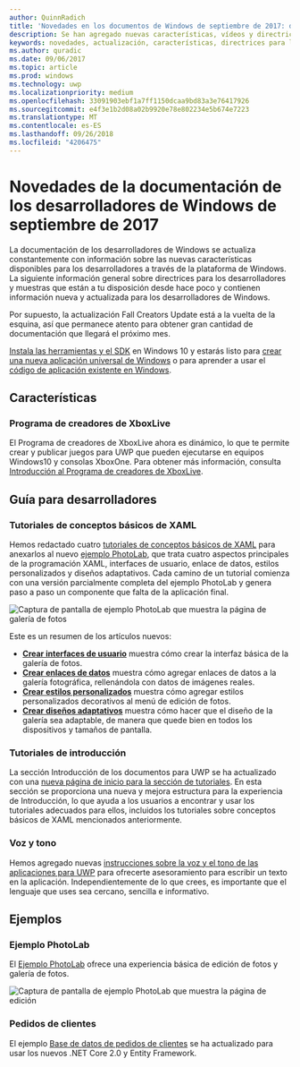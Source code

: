```yaml
---
author: QuinnRadich
title: 'Novedades en los documentos de Windows de septiembre de 2017: desarrollar aplicaciones para UWP'
description: Se han agregado nuevas características, vídeos y directrices para los desarrolladores a la documentación de septiembre de 2017 para los desarrolladores de Windows 10.
keywords: novedades, actualización, características, directrices para los desarrolladores, Windows 10, 1709
ms.author: quradic
ms.date: 09/06/2017
ms.topic: article
ms.prod: windows
ms.technology: uwp
ms.localizationpriority: medium
ms.openlocfilehash: 33091903ebf1a7ff1150dcaa9bd83a3e76417926
ms.sourcegitcommit: e4f3e1b2d08a02b9920e78e802234e5b674e7223
ms.translationtype: MT
ms.contentlocale: es-ES
ms.lasthandoff: 09/26/2018
ms.locfileid: "4206475"
---
```

# <a name="whats-new-in-the-windows-developer-docs-in-september-2017"></a>Novedades de la documentación de los desarrolladores de Windows de septiembre de 2017

La documentación de los desarrolladores de Windows se actualiza constantemente con información sobre las nuevas características disponibles para los desarrolladores a través de la plataforma de Windows. La siguiente información general sobre directrices para los desarrolladores y muestras que están a tu disposición desde hace poco y contienen información nueva y actualizada para los desarrolladores de Windows.

Por supuesto, la actualización Fall Creators Update está a la vuelta de la esquina, así que permanece atento para obtener gran cantidad de documentación que llegará el próximo mes.

[Instala las herramientas y el SDK](http://go.microsoft.com/fwlink/?LinkId=821431) en Windows 10 y estarás listo para [crear una nueva aplicación universal de Windows](../get-started/your-first-app.md) o para aprender a usar el [código de aplicación existente en Windows](../porting/index.md).

## <a name="features"></a>Características

### <a name="xbox-live-creators-program"></a>Programa de creadores de XboxLive

El Programa de creadores de XboxLive ahora es dinámico, lo que te permite crear y publicar juegos para UWP que pueden ejecutarse en equipos Windows10 y consolas XboxOne. Para obtener más información, consulta [Introducción al Programa de creadores de XboxLive](../xbox-live/get-started-with-creators/get-started-with-xbox-live-creators.md).

## <a name="developer-guidance"></a>Guía para desarrolladores

### <a name="xaml-basics-tutorials"></a>Tutoriales de conceptos básicos de XAML

Hemos redactado cuatro [tutoriales de conceptos básicos de XAML](https://docs.microsoft.com/en-us/windows/uwp/get-started/xaml-basics-intro) para anexarlos al nuevo [ejemplo PhotoLab](https://github.com/Microsoft/Windows-appsample-photo-lab), que trata cuatro aspectos principales de la programación XAML, interfaces de usuario, enlace de datos, estilos personalizados y diseños adaptativos. Cada camino de un tutorial comienza con una versión parcialmente completa del ejemplo PhotoLab y genera paso a paso un componente que falta de la aplicación final. 

![Captura de pantalla de ejemplo PhotoLab que muestra la página de galería de fotos](images/PhotoLab-gallery-page.png)  

Este es un resumen de los artículos nuevos:

+ [**Crear interfaces de usuario**](https://docs.microsoft.com/en-us/windows/uwp/get-started/xaml-basics-ui) muestra cómo crear la interfaz básica de la galería de fotos.
+ [**Crear enlaces de datos**](https://docs.microsoft.com/en-us/windows/uwp/get-started/xaml-basics-data-binding) muestra cómo agregar enlaces de datos a la galería fotográfica, rellenándola con datos de imágenes reales.
+ [**Crear estilos personalizados**](https://docs.microsoft.com/en-us/windows/uwp/get-started/xaml-basics-style) muestra cómo agregar estilos personalizados decorativos al menú de edición de fotos.
+ [**Crear diseños adaptativos**](https://docs.microsoft.com/en-us/windows/uwp/get-started/xaml-basics-adaptive-layout) muestra cómo hacer que el diseño de la galería sea adaptable, de manera que quede bien en todos los dispositivos y tamaños de pantalla.

### <a name="get-started-tutorials"></a>Tutoriales de introducción

La sección Introducción de los documentos para UWP se ha actualizado con una [nueva página de inicio para la sección de tutoriales](https://docs.microsoft.com/windows/uwp/get-started/create-uwp-apps). En esta sección se proporciona una nueva y mejora estructura para la experiencia de Introducción, lo que ayuda a los usuarios a encontrar y usar los tutoriales adecuados para ellos, incluidos los tutoriales sobre conceptos básicos de XAML mencionados anteriormente.

### <a name="voice-and-tone"></a>Voz y tono

Hemos agregado nuevas [instrucciones sobre la voz y el tono de las aplicaciones para UWP](https://docs.microsoft.com/windows/uwp/in-app-help/voice-and-tone) para ofrecerte asesoramiento para escribir un texto en la aplicación. Independientemente de lo que crees, es importante que el lenguaje que uses sea cercano, sencilla e informativo.

## <a name="samples"></a>Ejemplos

### <a name="photolab-sample"></a>Ejemplo PhotoLab

El [Ejemplo PhotoLab](https://github.com/Microsoft/windows-appsample-photo-lab) ofrece una experiencia básica de edición de fotos y galería de fotos.

![Captura de pantalla de ejemplo PhotoLab que muestra la página de edición](images/PhotoLab-editing-page.png)  

### <a name="customer-orders"></a>Pedidos de clientes

El ejemplo [Base de datos de pedidos de clientes](https://github.com/Microsoft/Windows-appsample-customers-orders-database) se ha actualizado para usar los nuevos .NET Core 2.0 y Entity Framework.